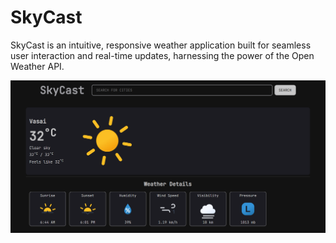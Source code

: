 # SkyCast 
<p>
SkyCast is an intuitive, responsive weather application built for seamless user interaction and real-time updates, harnessing the power of the Open Weather API.
</p>

![SkyCast](/images/SkyCast.png)